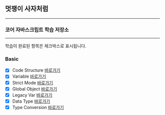 ## 멋쟁이 사자처럼

---

### 코어 자바스크립트 학습 저장소

---

학습이 완료된 항목은 체크박스로 표시됩니다.

### Basic

- [x] Code Structure [바로가기](/client/chapter/core/01.codeStructure.js)
- [x] Variable [바로가기](/client/chapter/core/02.variable.js)
- [x] Strict Mode [바로가기](/client/chapter/core/03.strictMode.js)
- [x] Global Object [바로가기](/client/chapter/core/04.globalThis.js)
- [x] Legacy Var [바로가기](/client/chapter/core/05.legacyVar.js)
- [x] Data Type [바로가기](/client/chapter/core/06.dataType.js)
- [x] Type Conversion [바로가기](/client/chapter/core/07.typeConversion.js)
